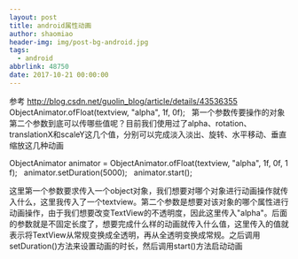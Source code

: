 ```yaml
---
layout: post
title: android属性动画
author: shaomiao
header-img: img/post-bg-android.jpg
tags:
  - android
abbrlink: 48750
date: 2017-10-21 00:00:00
---
```

参考 http://blog.csdn.net/guolin_blog/article/details/43536355
ObjectAnimator.ofFloat(textview, "alpha", 1f, 0f);  
第一个参数传要操作的对象
第二个参数到底可以传哪些值呢？目前我们使用过了alpha、rotation、translationX和scaleY这几个值，分别可以完成淡入淡出、旋转、水平移动、垂直缩放这几种动画



ObjectAnimator animator = ObjectAnimator.ofFloat(textview, "alpha", 1f, 0f, 1f);  
animator.setDuration(5000);  
animator.start(); 

这里第一个参数要求传入一个object对象，我们想要对哪个对象进行动画操作就传入什么，这里我传入了一个textview。第二个参数是想要对该对象的哪个属性进行动画操作，由于我们想要改变TextView的不透明度，因此这里传入"alpha"。后面的参数就是不固定长度了，想要完成什么样的动画就传入什么值，这里传入的值就表示将TextView从常规变换成全透明，再从全透明变换成常规。之后调用setDuration()方法来设置动画的时长，然后调用start()方法启动动画

